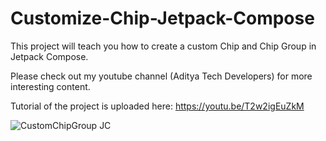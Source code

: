 # Customize-Chip-Jetpack-Compose

This project will teach you how to create a custom Chip and Chip Group in Jetpack Compose. 

Please check out my youtube channel (Aditya Tech Developers) for more interesting content.

Tutorial of the project is uploaded here: https://youtu.be/T2w2igEuZkM

![CustomChipGroup JC](https://user-images.githubusercontent.com/90105266/192098860-9ac7ff49-5aec-4d81-9885-2e938f6e03e2.jpg)
